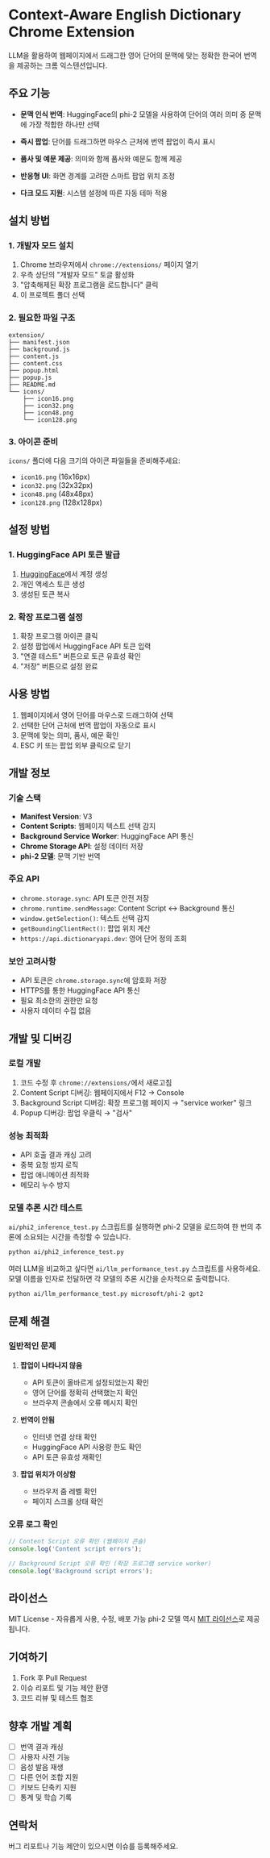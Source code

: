 # Context-Aware English Dictionary Chrome Extension

LLM을 활용하여 웹페이지에서 드래그한 영어 단어의 문맥에 맞는 정확한 한국어 번역을 제공하는 크롬 익스텐션입니다.

## 주요 기능

- **문맥 인식 번역**: HuggingFace의 phi-2 모델을 사용하여 단어의 여러 의미 중 문맥에 가장 적합한 하나만 선택

- **즉시 팝업**: 단어를 드래그하면 마우스 근처에 번역 팝업이 즉시 표시
- **품사 및 예문 제공**: 의미와 함께 품사와 예문도 함께 제공
- **반응형 UI**: 화면 경계를 고려한 스마트 팝업 위치 조정
- **다크 모드 지원**: 시스템 설정에 따른 자동 테마 적용

## 설치 방법

### 1. 개발자 모드 설치

1. Chrome 브라우저에서 `chrome://extensions/` 페이지 열기
2. 우측 상단의 "개발자 모드" 토글 활성화
3. "압축해제된 확장 프로그램을 로드합니다" 클릭
4. 이 프로젝트 폴더 선택

### 2. 필요한 파일 구조

```
extension/
├── manifest.json
├── background.js
├── content.js
├── content.css
├── popup.html
├── popup.js
├── README.md
└── icons/
    ├── icon16.png
    ├── icon32.png
    ├── icon48.png
    └── icon128.png
```

### 3. 아이콘 준비

`icons/` 폴더에 다음 크기의 아이콘 파일들을 준비해주세요:
- `icon16.png` (16x16px)
- `icon32.png` (32x32px)
- `icon48.png` (48x48px)
- `icon128.png` (128x128px)

## 설정 방법

### 1. HuggingFace API 토큰 발급

1. [HuggingFace](https://huggingface.co/)에서 계정 생성
2. 개인 액세스 토큰 생성
3. 생성된 토큰 복사

### 2. 확장 프로그램 설정

1. 확장 프로그램 아이콘 클릭
2. 설정 팝업에서 HuggingFace API 토큰 입력
3. "연결 테스트" 버튼으로 토큰 유효성 확인
4. "저장" 버튼으로 설정 완료

## 사용 방법

1. 웹페이지에서 영어 단어를 마우스로 드래그하여 선택
2. 선택한 단어 근처에 번역 팝업이 자동으로 표시
3. 문맥에 맞는 의미, 품사, 예문 확인
4. ESC 키 또는 팝업 외부 클릭으로 닫기

## 개발 정보

### 기술 스택

- **Manifest Version**: V3
- **Content Scripts**: 웹페이지 텍스트 선택 감지
- **Background Service Worker**: HuggingFace API 통신
- **Chrome Storage API**: 설정 데이터 저장
- **phi-2 모델**: 문맥 기반 번역

### 주요 API

- `chrome.storage.sync`: API 토큰 안전 저장
- `chrome.runtime.sendMessage`: Content Script ↔ Background 통신
- `window.getSelection()`: 텍스트 선택 감지
- `getBoundingClientRect()`: 팝업 위치 계산
- `https://api.dictionaryapi.dev`: 영어 단어 정의 조회

### 보안 고려사항

- API 토큰은 `chrome.storage.sync`에 암호화 저장
- HTTPS를 통한 HuggingFace API 통신
- 필요 최소한의 권한만 요청
- 사용자 데이터 수집 없음

## 개발 및 디버깅

### 로컬 개발

1. 코드 수정 후 `chrome://extensions/`에서 새로고침
2. Content Script 디버깅: 웹페이지에서 F12 → Console
3. Background Script 디버깅: 확장 프로그램 페이지 → "service worker" 링크
4. Popup 디버깅: 팝업 우클릭 → "검사"

### 성능 최적화

- API 호출 결과 캐싱 고려
- 중복 요청 방지 로직
- 팝업 애니메이션 최적화
- 메모리 누수 방지

### 모델 추론 시간 테스트

`ai/phi2_inference_test.py` 스크립트를 실행하면 phi-2 모델을 로드하여 한 번의
추론에 소요되는 시간을 측정할 수 있습니다.

```bash
python ai/phi2_inference_test.py
```

여러 LLM을 비교하고 싶다면 `ai/llm_performance_test.py` 스크립트를 사용하세요.
모델 이름을 인자로 전달하면 각 모델의 추론 시간을 순차적으로 출력합니다.

```bash
python ai/llm_performance_test.py microsoft/phi-2 gpt2
```

## 문제 해결

### 일반적인 문제

1. **팝업이 나타나지 않음**
   - API 토큰이 올바르게 설정되었는지 확인
   - 영어 단어를 정확히 선택했는지 확인
   - 브라우저 콘솔에서 오류 메시지 확인

2. **번역이 안됨**
   - 인터넷 연결 상태 확인
   - HuggingFace API 사용량 한도 확인
   - API 토큰 유효성 재확인

3. **팝업 위치가 이상함**
   - 브라우저 줌 레벨 확인
   - 페이지 스크롤 상태 확인

### 오류 로그 확인

```javascript
// Content Script 오류 확인 (웹페이지 콘솔)
console.log('Content script errors');

// Background Script 오류 확인 (확장 프로그램 service worker)
console.log('Background script errors');
```

## 라이선스

MIT License - 자유롭게 사용, 수정, 배포 가능
phi-2 모델 역시 [MIT 라이선스](https://github.com/microsoft/phi-2)로 제공됩니다.

## 기여하기

1. Fork 후 Pull Request
2. 이슈 리포트 및 기능 제안 환영
3. 코드 리뷰 및 테스트 협조

## 향후 개발 계획

- [ ] 번역 결과 캐싱
- [ ] 사용자 사전 기능
- [ ] 음성 발음 재생
- [ ] 다른 언어 조합 지원
- [ ] 키보드 단축키 지원
- [ ] 통계 및 학습 기록

## 연락처

버그 리포트나 기능 제안이 있으시면 이슈를 등록해주세요.